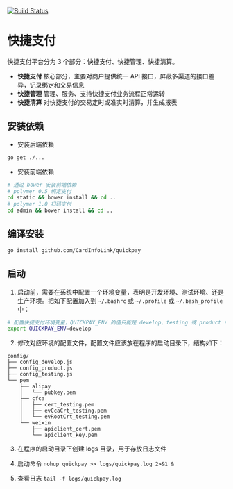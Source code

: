[![Build Status](https://magnum.travis-ci.com/CardInfoLink/quickpay.svg?token=zWvvzH6Ca6HFV3cUQVQD)](https://magnum.travis-ci.com/CardInfoLink/quickpay)


快捷支付
========

快捷支付平台分为 3 个部分：快捷支付、快捷管理、快捷清算。

* __快捷支付__ 核心部分，主要对商户提供统一 API 接口，屏蔽多渠道的接口差异，记录绑定和交易信息
* __快捷管理__ 管理、服务、支持快捷支付业务流程正常运转
* __快捷清算__ 对快捷支付的交易定时或准实时清算，并生成报表


安装依赖
-------

* 安装后端依赖

```bash
go get ./...
```

* 安装前端依赖

```bash
# 通过 bower 安装前端依赖
# polymer 0.5 绑定支付
cd static && bower install && cd ..
# polymer 1.0 扫码支付
cd admin && bower install && cd ..
```


编译安装
-------

```bash
go install github.com/CardInfoLink/quickpay
```


启动
----

1. 启动前，需要在系统中配置一个环境变量，表明是开发环境、测试环境、还是生产环境。把如下配置加入到
`~/.bashrc` 或 `~/.profile` 或 `~/.bash_profile` 中：

```bash
# 配置快捷支付环境变量，QUICKPAY_ENV 的值只能是 develop、testing 或 product 中的一个
export QUICKPAY_ENV=develop
```

2. 修改对应环境的配置文件，配置文件应该放在程序的启动目录下，结构如下：

```
config/
├── config_develop.js
├── config_product.js
├── config_testing.js
└── pem
    ├── alipay
    │   └── pubkey.pem
    ├── cfca
    │   ├── cert_testing.pem
    │   ├── evCcaCrt_testing.pem
    │   └── evRootCrt_testing.pem
    └── weixin
        ├── apiclient_cert.pem
        └── apiclient_key.pem
```

3. 在程序的启动目录下创建 logs 目录，用于存放日志文件

4. 启动命令 `nohup quickpay >> logs/quickpay.log 2>&1 &`

5. 查看日志 `tail -f logs/quickpay.log`
